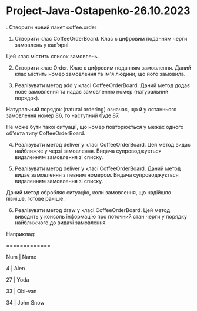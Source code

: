 # Project-Java-Ostapenko-26.10.2023
. Створити новий пакет coffee.order

1. Створити клас CoffeeOrderBoard. Клас є цифровим поданням черги замовлень у кав'ярні.

Цей клас містить список замовлень.

2. Створити клас Order. Клас є цифровим поданням замовлення. Даний клас містить номер замовлення та ім'я людини, що його замовила.

3. Реалізувати метод add у класі CoffeeOrderBoard. Даний метод додає нове замовлення та надає замовленню номер (натуральний порядок).

Натуральний порядок (natural ordering) означає, що й у останнього замовлення номер 86, то наступний буде 87.

Не може бути такої ситуації, що номер повторюється у межах одного об'єкта типу CoffeeOrderBoard.

4. Реалізувати метод deliver у класі CoffeeOrderBoard. Цей метод видає найближче у черзі замовлення. Видача супроводжується видаленням замовлення зі списку.

5. Реалізувати метод deliver у класі CoffeeOrderBoard. Даний метод видає замовлення з певним номером. Видача супроводжується видаленням замовлення зі списку.

Даний метод обробляє ситуацію, коли замовлення, що надійшло пізніше, готове раніше.

6. Реалізувати метод draw у класі CoffeeOrderBoard. Цей метод виводить у консоль інформацію про поточний стан черги у порядку найближчого до видачі замовлення.

Наприклад:

=============

Num | Name

4 | Alen

27 | Yoda

33 | Obi-van

34 | John Snow
